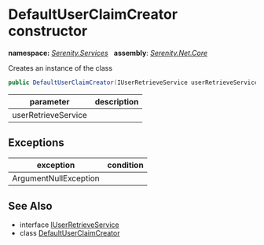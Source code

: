 # DefaultUserClaimCreator constructor
**namespace:** *[Serenity.Services](../../README.md#serenity.services-namespace)*   **assembly**: *[Serenity.Net.Core](../../README.md)*

Creates an instance of the class

```csharp
public DefaultUserClaimCreator(IUserRetrieveService userRetrieveService)
```

| parameter | description |
| --- | --- |
| userRetrieveService |  |

## Exceptions

| exception | condition |
| --- | --- |
| ArgumentNullException |  |

## See Also

* interface [IUserRetrieveService](../../Serenity.Abstractions/IUserRetrieveService.md)
* class [DefaultUserClaimCreator](../DefaultUserClaimCreator.md)